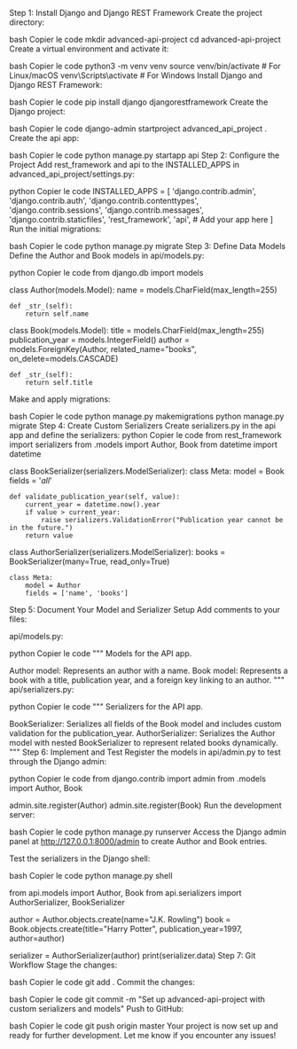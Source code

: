 Step 1: Install Django and Django REST Framework
Create the project directory:

bash
Copier le code
mkdir advanced-api-project
cd advanced-api-project
Create a virtual environment and activate it:

bash
Copier le code
python3 -m venv venv
source venv/bin/activate  # For Linux/macOS
venv\Scripts\activate     # For Windows
Install Django and Django REST Framework:

bash
Copier le code
pip install django djangorestframework
Create the Django project:

bash
Copier le code
django-admin startproject advanced_api_project .
Create the api app:

bash
Copier le code
python manage.py startapp api
Step 2: Configure the Project
Add rest_framework and api to the INSTALLED_APPS in advanced_api_project/settings.py:

python
Copier le code
INSTALLED_APPS = [
    'django.contrib.admin',
    'django.contrib.auth',
    'django.contrib.contenttypes',
    'django.contrib.sessions',
    'django.contrib.messages',
    'django.contrib.staticfiles',
    'rest_framework',
    'api',  # Add your app here
]
Run the initial migrations:

bash
Copier le code
python manage.py migrate
Step 3: Define Data Models
Define the Author and Book models in api/models.py:

python
Copier le code
from django.db import models

class Author(models.Model):
    name = models.CharField(max_length=255)

    def _str_(self):
        return self.name

class Book(models.Model):
    title = models.CharField(max_length=255)
    publication_year = models.IntegerField()
    author = models.ForeignKey(Author, related_name="books", on_delete=models.CASCADE)

    def _str_(self):
        return self.title
Make and apply migrations:

bash
Copier le code
python manage.py makemigrations
python manage.py migrate
Step 4: Create Custom Serializers
Create serializers.py in the api app and define the serializers:
python
Copier le code
from rest_framework import serializers
from .models import Author, Book
from datetime import datetime

class BookSerializer(serializers.ModelSerializer):
    class Meta:
        model = Book
        fields = '_all_'

    def validate_publication_year(self, value):
        current_year = datetime.now().year
        if value > current_year:
            raise serializers.ValidationError("Publication year cannot be in the future.")
        return value

class AuthorSerializer(serializers.ModelSerializer):
    books = BookSerializer(many=True, read_only=True)

    class Meta:
        model = Author
        fields = ['name', 'books']
Step 5: Document Your Model and Serializer Setup
Add comments to your files:

api/models.py:

python
Copier le code
"""
Models for the API app.

Author model: Represents an author with a name.
Book model: Represents a book with a title, publication year, and a foreign key linking to an author.
"""
api/serializers.py:

python
Copier le code
"""
Serializers for the API app.

BookSerializer: Serializes all fields of the Book model and includes custom validation for the publication_year.
AuthorSerializer: Serializes the Author model with nested BookSerializer to represent related books dynamically.
"""
Step 6: Implement and Test
Register the models in api/admin.py to test through the Django admin:

python
Copier le code
from django.contrib import admin
from .models import Author, Book

admin.site.register(Author)
admin.site.register(Book)
Run the development server:

bash
Copier le code
python manage.py runserver
Access the Django admin panel at http://127.0.0.1:8000/admin to create Author and Book entries.

Test the serializers in the Django shell:

bash
Copier le code
python manage.py shell

from api.models import Author, Book
from api.serializers import AuthorSerializer, BookSerializer

author = Author.objects.create(name="J.K. Rowling")
book = Book.objects.create(title="Harry Potter", publication_year=1997, author=author)

serializer = AuthorSerializer(author)
print(serializer.data)
Step 7: Git Workflow
Stage the changes:

bash
Copier le code
git add .
Commit the changes:

bash
Copier le code
git commit -m "Set up advanced-api-project with custom serializers and models"
Push to GitHub:

bash
Copier le code
git push origin master
Your project is now set up and ready for further development. Let me know if you encounter any issues!
